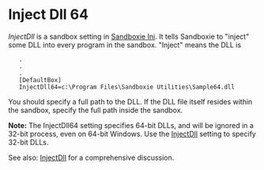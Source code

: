 # Inject Dll 64

_InjectDll_ is a sandbox setting in [Sandboxie Ini](SandboxieIni.md). It tells Sandboxie to "inject" some DLL into every program in the sandbox. "Inject" means the DLL is
```
   .
   .
   .
   [DefaultBox]
   InjectDll64=c:\Program Files\Sandboxie Utilities\Sample64.dll
```

You should specify a full path to the DLL. If the DLL file itself resides within the sandbox, specify the full path inside the sandbox.

**Note:** The InjectDll64 setting specifies 64-bit DLLs, and will be ignored in a 32-bit process, even on 64-bit Windows. Use the [InjectDll](InjectDll.md) setting to specify 32-bit DLLs.

See also: [InjectDll](InjectDll.md) for a comprehensive discussion.
